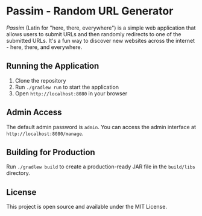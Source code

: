 # Passim - Random URL Generator

*Passim* (Latin for "here, there, everywhere") is a simple web application that allows users to submit URLs and then randomly redirects to one of the submitted URLs. It's a fun way to discover new websites across the internet - here, there, and everywhere.

## Running the Application

1. Clone the repository
2. Run `./gradlew run` to start the application
3. Open `http://localhost:8080` in your browser

## Admin Access

The default admin password is `admin`. You can access the admin interface at `http://localhost:8080/manage`.

## Building for Production

Run `./gradlew build` to create a production-ready JAR file in the `build/libs` directory.

## License

This project is open source and available under the MIT License.
